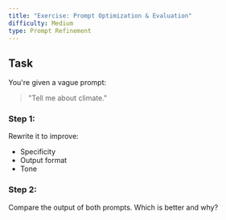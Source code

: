 ```yaml
---
title: "Exercise: Prompt Optimization & Evaluation"
difficulty: Medium
type: Prompt Refinement
---
```


## Task

You're given a vague prompt:

> "Tell me about climate."

### Step 1:
Rewrite it to improve:
- Specificity
- Output format
- Tone

### Step 2:
Compare the output of both prompts. Which is better and why?
